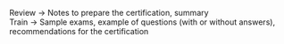 Review -> Notes to prepare the certification, summary  
Train -> Sample exams, example of questions (with or without answers), recommendations for the certification